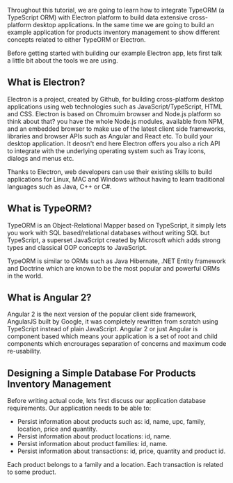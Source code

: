 
Throughout this tutorial, we are going to learn how to integrate TypeORM (a TypeScript ORM) with Electron platform to build data extensive cross-platform desktop applications. In the same time we are going to build an example application for products inventory management to show different concepts related to either TypeORM or Electron.

Before getting started with building our example Electron app, lets first talk a little bit about the tools we are using.

## What is Electron?

Electron is a project, created by Github, for building cross-platform desktop applications using web technologies such as JavaScript/TypeScript, HTML and CSS. Electron is based on Chromuim browser and Node.js platform so think about that? you have the whole Node.js modules, available from NPM, and an embedded browser to make use of the latest client side frameworks, libraries and browser APIs such as Angular and React etc. To build your desktop application. It deosn't end here Electron offers you also a rich API to integrate with the underlying operating system such as Tray icons, dialogs and menus etc.

Thanks to Electron, web developers can use their existing skills to build applications for Linux, MAC and Windows without having to learn traditional languages such as Java, C++ or C#.

## What is TypeORM?

TypeORM is an Object-Relational Mapper based on TypeScript, it simply lets you work with SQL based/relational databases without writing SQL but TypeScript, a superset JavaScript created by Microsoft which adds strong types and classical OOP concepts to JavaScript.

TypeORM is similar to ORMs such as Java Hibernate, .NET Entity framework and Doctrine which are known to be the most popular and powerful ORMs in the world.

## What is Angular 2?

Angular 2 is the next version of the popular client side framework, AngularJS built by Google, it was completely rewritten from scratch using TypeScript instead of plain JavaScript. Angular 2 or just Angular is component based which means your application is a set of root and child components which encrourages separation of concerns and maximum code re-usability.



## Designing a Simple Database For Products Inventory Management 

Before writing actual code, lets first discuss our application database requirements. Our application needs to be able to:

* Persist information about products such as: id, name, upc, family, location, price and quantity.
* Persist information about product locations: id, name.
* Persist information about product families: id, name.
* Persist information about transactions: id, price, quantity and product id.

Each product belongs to a family and a location.
Each transaction is related to some product. 





